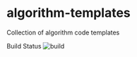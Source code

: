 # algorithm-templates
Collection of algorithm code templates

Build Status ![build](https://github.com/rohangulati/algorithm-templates/workflows/build/badge.svg?branch=master&event=push)
